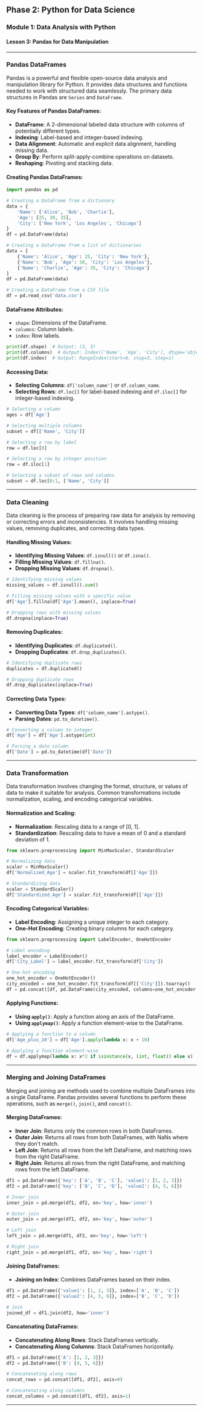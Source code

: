 ## Phase 2: Python for Data Science

### Module 1: Data Analysis with Python

#### Lesson 3: Pandas for Data Manipulation

---

### Pandas DataFrames

Pandas is a powerful and flexible open-source data analysis and manipulation library for Python. It provides data structures and functions needed to work with structured data seamlessly. The primary data structures in Pandas are `Series` and `DataFrame`.

#### Key Features of Pandas DataFrames:
- **DataFrame**: A 2-dimensional labeled data structure with columns of potentially different types.
- **Indexing**: Label-based and integer-based indexing.
- **Data Alignment**: Automatic and explicit data alignment, handling missing data.
- **Group By**: Perform split-apply-combine operations on datasets.
- **Reshaping**: Pivoting and stacking data.

#### Creating Pandas DataFrames:
```python
import pandas as pd

# Creating a DataFrame from a dictionary
data = {
    'Name': ['Alice', 'Bob', 'Charlie'],
    'Age': [25, 30, 35],
    'City': ['New York', 'Los Angeles', 'Chicago']
}
df = pd.DataFrame(data)

# Creating a DataFrame from a list of dictionaries
data = [
    {'Name': 'Alice', 'Age': 25, 'City': 'New York'},
    {'Name': 'Bob', 'Age': 30, 'City': 'Los Angeles'},
    {'Name': 'Charlie', 'Age': 35, 'City': 'Chicago'}
]
df = pd.DataFrame(data)

# Creating a DataFrame from a CSV file
df = pd.read_csv('data.csv')
```

#### DataFrame Attributes:
- `shape`: Dimensions of the DataFrame.
- `columns`: Column labels.
- `index`: Row labels.

```python
print(df.shape)  # Output: (3, 3)
print(df.columns)  # Output: Index(['Name', 'Age', 'City'], dtype='object')
print(df.index)  # Output: RangeIndex(start=0, stop=3, step=1)
```

#### Accessing Data:
- **Selecting Columns**: `df['column_name']` or `df.column_name`.
- **Selecting Rows**: `df.loc[]` for label-based indexing and `df.iloc[]` for integer-based indexing.

```python
# Selecting a column
ages = df['Age']

# Selecting multiple columns
subset = df[['Name', 'City']]

# Selecting a row by label
row = df.loc[0]

# Selecting a row by integer position
row = df.iloc[1]

# Selecting a subset of rows and columns
subset = df.loc[0:1, ['Name', 'City']]
```

---

### Data Cleaning

Data cleaning is the process of preparing raw data for analysis by removing or correcting errors and inconsistencies. It involves handling missing values, removing duplicates, and correcting data types.

#### Handling Missing Values:
- **Identifying Missing Values**: `df.isnull()` or `df.isna()`.
- **Filling Missing Values**: `df.fillna()`.
- **Dropping Missing Values**: `df.dropna()`.

```python
# Identifying missing values
missing_values = df.isnull().sum()

# Filling missing values with a specific value
df['Age'].fillna(df['Age'].mean(), inplace=True)

# Dropping rows with missing values
df.dropna(inplace=True)
```

#### Removing Duplicates:
- **Identifying Duplicates**: `df.duplicated()`.
- **Dropping Duplicates**: `df.drop_duplicates()`.

```python
# Identifying duplicate rows
duplicates = df.duplicated()

# Dropping duplicate rows
df.drop_duplicates(inplace=True)
```

#### Correcting Data Types:
- **Converting Data Types**: `df['column_name'].astype()`.
- **Parsing Dates**: `pd.to_datetime()`.

```python
# Converting a column to integer
df['Age'] = df['Age'].astype(int)

# Parsing a date column
df['Date'] = pd.to_datetime(df['Date'])
```

---

### Data Transformation

Data transformation involves changing the format, structure, or values of data to make it suitable for analysis. Common transformations include normalization, scaling, and encoding categorical variables.

#### Normalization and Scaling:
- **Normalization**: Rescaling data to a range of [0, 1].
- **Standardization**: Rescaling data to have a mean of 0 and a standard deviation of 1.

```python
from sklearn.preprocessing import MinMaxScaler, StandardScaler

# Normalizing data
scaler = MinMaxScaler()
df['Normalized_Age'] = scaler.fit_transform(df[['Age']])

# Standardizing data
scaler = StandardScaler()
df['Standardized_Age'] = scaler.fit_transform(df[['Age']])
```

#### Encoding Categorical Variables:
- **Label Encoding**: Assigning a unique integer to each category.
- **One-Hot Encoding**: Creating binary columns for each category.

```python
from sklearn.preprocessing import LabelEncoder, OneHotEncoder

# Label encoding
label_encoder = LabelEncoder()
df['City_Label'] = label_encoder.fit_transform(df['City'])

# One-hot encoding
one_hot_encoder = OneHotEncoder()
city_encoded = one_hot_encoder.fit_transform(df[['City']]).toarray()
df = pd.concat([df, pd.DataFrame(city_encoded, columns=one_hot_encoder.categories_)], axis=1)
```

#### Applying Functions:
- **Using `apply()`**: Apply a function along an axis of the DataFrame.
- **Using `applymap()`**: Apply a function element-wise to the DataFrame.

```python
# Applying a function to a column
df['Age_plus_10'] = df['Age'].apply(lambda x: x + 10)

# Applying a function element-wise
df = df.applymap(lambda x: x*2 if isinstance(x, (int, float)) else x)
```

---

### Merging and Joining DataFrames

Merging and joining are methods used to combine multiple DataFrames into a single DataFrame. Pandas provides several functions to perform these operations, such as `merge()`, `join()`, and `concat()`.

#### Merging DataFrames:
- **Inner Join**: Returns only the common rows in both DataFrames.
- **Outer Join**: Returns all rows from both DataFrames, with NaNs where they don't match.
- **Left Join**: Returns all rows from the left DataFrame, and matching rows from the right DataFrame.
- **Right Join**: Returns all rows from the right DataFrame, and matching rows from the left DataFrame.

```python
df1 = pd.DataFrame({'key': ['A', 'B', 'C'], 'value1': [1, 2, 3]})
df2 = pd.DataFrame({'key': ['B', 'C', 'D'], 'value2': [4, 5, 6]})

# Inner join
inner_join = pd.merge(df1, df2, on='key', how='inner')

# Outer join
outer_join = pd.merge(df1, df2, on='key', how='outer')

# Left join
left_join = pd.merge(df1, df2, on='key', how='left')

# Right join
right_join = pd.merge(df1, df2, on='key', how='right')
```

#### Joining DataFrames:
- **Joining on Index**: Combines DataFrames based on their index.

```python
df1 = pd.DataFrame({'value1': [1, 2, 3]}, index=['A', 'B', 'C'])
df2 = pd.DataFrame({'value2': [4, 5, 6]}, index=['B', 'C', 'D'])

# Join
joined_df = df1.join(df2, how='inner')
```

#### Concatenating DataFrames:
- **Concatenating Along Rows**: Stack DataFrames vertically.
- **Concatenating Along Columns**: Stack DataFrames horizontally.

```python
df1 = pd.DataFrame({'A': [1, 2, 3]})
df2 = pd.DataFrame({'B': [4, 5, 6]})

# Concatenating along rows
concat_rows = pd.concat([df1, df2], axis=0)

# Concatenating along columns
concat_columns = pd.concat([df1, df2], axis=1)
```

---
